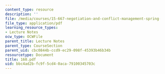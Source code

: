 ```yaml
---
content_type: resource
description: ''
file: /media/courses/15-667-negotiation-and-conflict-management-spring-2001/bbc4ad2bfc9f5cd40aca79100345703c_160.pdf
file_type: application/pdf
learning_resource_types:
- Lecture Notes
ocw_type: OCWFile
parent_title: Lecture Notes
parent_type: CourseSection
parent_uid: cbc0844b-ccd9-ec29-098f-45393b46b34b
resourcetype: Document
title: 160.pdf
uid: bbc4ad2b-fc9f-5cd4-0aca-79100345703c
---
```

